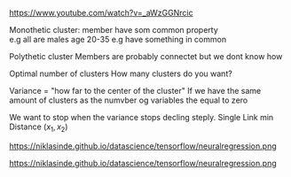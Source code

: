 

https://www.youtube.com/watch?v=_aWzGGNrcic

Monothetic cluster: member have som common property <br/>
e.g all are males age 20-35 e.g have something in common

Polythetic cluster
Members are probably connectet but we dont know how

Optimal number of clusters
How many clusters do you want?

Variance = "how far to the center of the cluster"
If we have the same amount of clusters as the numvber og variables the equal to zero

We want to stop when the variance stops decling steply.
Single Link
min Distance ($x_1,x_2$)



https://niklasinde.github.io/datascience/tensorflow/neuralregression.png

https://niklasinde.github.io/datascience/tensorflow/neuralregression.png
